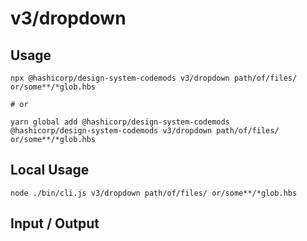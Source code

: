 # v3/dropdown


## Usage

```
npx @hashicorp/design-system-codemods v3/dropdown path/of/files/ or/some**/*glob.hbs

# or

yarn global add @hashicorp/design-system-codemods
@hashicorp/design-system-codemods v3/dropdown path/of/files/ or/some**/*glob.hbs
```

## Local Usage
```
node ./bin/cli.js v3/dropdown path/of/files/ or/some**/*glob.hbs
```

## Input / Output

<!--FIXTURES_TOC_START-->
<!--FIXTURES_TOC_END-->

<!--FIXTURES_CONTENT_START-->
<!--FIXTURES_CONTENT_END-->